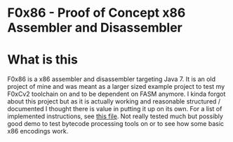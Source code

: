 F0x86 - Proof of Concept x86 Assembler and Disassembler
=============================================

# What is this

F0x86 is a x86 assembler and disassembler targeting Java 7.
It is an old project of mine and was meant as a larger sized example project to test my F0xCv2 toolchain on and to be dependent on FASM anymore.
I kinda forgot about this project but as it is actually working and reasonable structured / documented I thought there is value in putting it up on its own.
For a list of implemented instructions, see [this file](src/pusty/f0x86/base). Not really tested much but possibly good demo to test bytecode processing tools on or to see how some basic x86 encodings work.